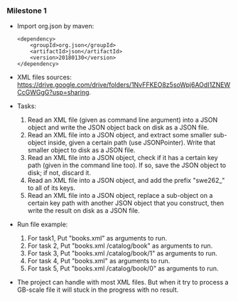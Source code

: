 ### Milestone 1

- Import org.json by maven:

  ```
  <dependency>
      <groupId>org.json</groupId>
      <artifactId>json</artifactId>
      <version>20180130</version>
  </dependency>
  ```

- XML files sources: https://drive.google.com/drive/folders/1NvFFKEO8z5soWpj6AOdI1ZNEWCcGWGgG?usp=sharing.

- Tasks:

  1. Read an XML file (given as command line argument) into a JSON object and write the JSON object back on disk as a JSON file.
  2. Read an XML file into a JSON object, and extract some smaller sub-object inside, given a certain path (use JSONPointer). Write that smaller object to disk as a JSON file.
  3. Read an XML file into a JSON object, check if it has a certain key path (given in the command line too). If so, save the JSON object to disk; if not, discard it.
  4. Read an XML file into a JSON object, and add the prefix "swe262_" to all of its keys.
  5. Read an XML file into a JSON object, replace a sub-object on a certain key path with another JSON object that you construct, then write the result on disk as a JSON file. 

- Run file example:
  1. For task1, Put "books.xml" as arguments to run.
  2. For task 2, Put "books.xml /catalog/book" as arguments to run.
  3. For task 3, Put "books.xml /catalog/book/1" as arguments to run.
  4. For task 4, Put "books.xml" as arguments to run.
  5. For task 5, Put "books.xml /catalog/book/0" as arguments to run.
- The project can handle with most XML files. But when it try to process a GB-scale file it will stuck in the progress with no result.